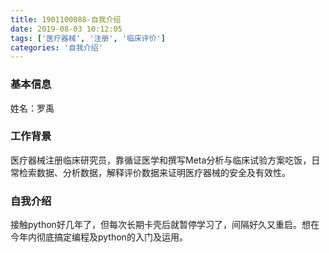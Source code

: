 ```yaml
---
title: 1901100088-自我介绍
date: 2019-08-03 10:12:05
tags: ['医疗器械', '注册', '临床评价']
categories: '自我介绍'
---
```


### 基本信息

姓名：罗禹

### 工作背景

医疗器械注册临床研究员，靠循证医学和撰写Meta分析与临床试验方案吃饭，日常检索数据、分析数据，解释评价数据来证明医疗器械的安全及有效性。

### 自我介绍

接触python好几年了，但每次长期卡壳后就暂停学习了，间隔好久又重启。想在今年内彻底搞定编程及python的入门及运用。